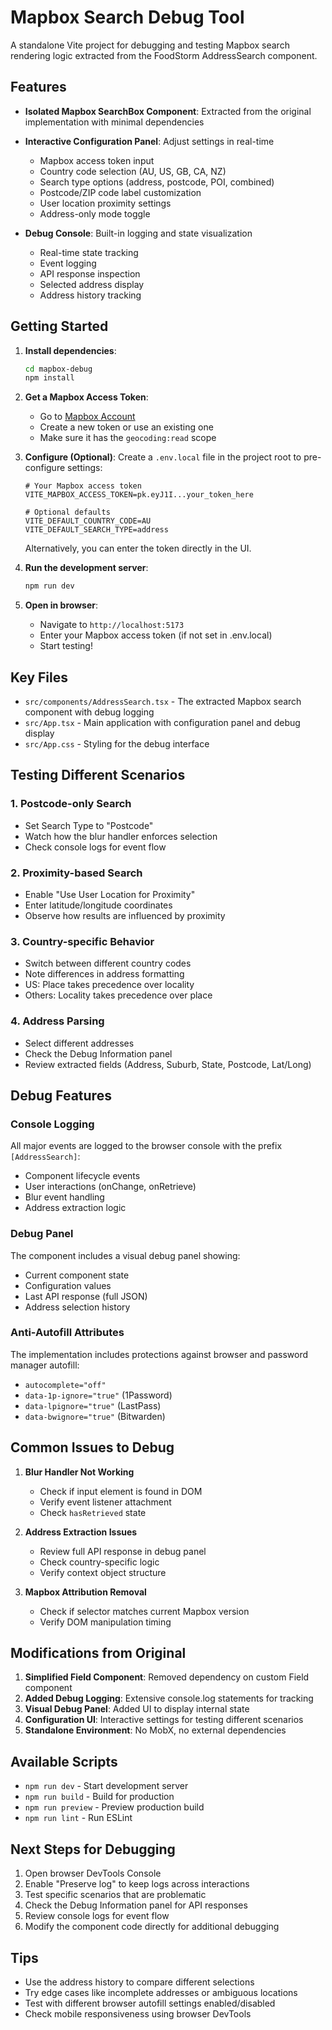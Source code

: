 # Mapbox Search Debug Tool

A standalone Vite project for debugging and testing Mapbox search rendering logic extracted from the FoodStorm AddressSearch component.

## Features

- **Isolated Mapbox SearchBox Component**: Extracted from the original implementation with minimal dependencies
- **Interactive Configuration Panel**: Adjust settings in real-time
  - Mapbox access token input
  - Country code selection (AU, US, GB, CA, NZ)
  - Search type options (address, postcode, POI, combined)
  - Postcode/ZIP code label customization
  - User location proximity settings
  - Address-only mode toggle

- **Debug Console**: Built-in logging and state visualization
  - Real-time state tracking
  - Event logging
  - API response inspection
  - Selected address display
  - Address history tracking

## Getting Started

1. **Install dependencies**:
   ```bash
   cd mapbox-debug
   npm install
   ```

2. **Get a Mapbox Access Token**:
   - Go to [Mapbox Account](https://account.mapbox.com/access-tokens/)
   - Create a new token or use an existing one
   - Make sure it has the `geocoding:read` scope

3. **Configure (Optional)**:
   Create a `.env.local` file in the project root to pre-configure settings:
   ```env
   # Your Mapbox access token
   VITE_MAPBOX_ACCESS_TOKEN=pk.eyJ1I...your_token_here

   # Optional defaults
   VITE_DEFAULT_COUNTRY_CODE=AU
   VITE_DEFAULT_SEARCH_TYPE=address
   ```

   Alternatively, you can enter the token directly in the UI.

4. **Run the development server**:
   ```bash
   npm run dev
   ```

5. **Open in browser**:
   - Navigate to `http://localhost:5173`
   - Enter your Mapbox access token (if not set in .env.local)
   - Start testing!

## Key Files

- `src/components/AddressSearch.tsx` - The extracted Mapbox search component with debug logging
- `src/App.tsx` - Main application with configuration panel and debug display
- `src/App.css` - Styling for the debug interface

## Testing Different Scenarios

### 1. Postcode-only Search
- Set Search Type to "Postcode"
- Watch how the blur handler enforces selection
- Check console logs for event flow

### 2. Proximity-based Search
- Enable "Use User Location for Proximity"
- Enter latitude/longitude coordinates
- Observe how results are influenced by proximity

### 3. Country-specific Behavior
- Switch between different country codes
- Note differences in address formatting
- US: Place takes precedence over locality
- Others: Locality takes precedence over place

### 4. Address Parsing
- Select different addresses
- Check the Debug Information panel
- Review extracted fields (Address, Suburb, State, Postcode, Lat/Long)

## Debug Features

### Console Logging
All major events are logged to the browser console with the prefix `[AddressSearch]`:
- Component lifecycle events
- User interactions (onChange, onRetrieve)
- Blur event handling
- Address extraction logic

### Debug Panel
The component includes a visual debug panel showing:
- Current component state
- Configuration values
- Last API response (full JSON)
- Address selection history

### Anti-Autofill Attributes
The implementation includes protections against browser and password manager autofill:
- `autocomplete="off"`
- `data-1p-ignore="true"` (1Password)
- `data-lpignore="true"` (LastPass)
- `data-bwignore="true"` (Bitwarden)

## Common Issues to Debug

1. **Blur Handler Not Working**
   - Check if input element is found in DOM
   - Verify event listener attachment
   - Check `hasRetrieved` state

2. **Address Extraction Issues**
   - Review full API response in debug panel
   - Check country-specific logic
   - Verify context object structure

3. **Mapbox Attribution Removal**
   - Check if selector matches current Mapbox version
   - Verify DOM manipulation timing

## Modifications from Original

1. **Simplified Field Component**: Removed dependency on custom Field component
2. **Added Debug Logging**: Extensive console.log statements for tracking
3. **Visual Debug Panel**: Added UI to display internal state
4. **Configuration UI**: Interactive settings for testing different scenarios
5. **Standalone Environment**: No MobX, no external dependencies

## Available Scripts

- `npm run dev` - Start development server
- `npm run build` - Build for production
- `npm run preview` - Preview production build
- `npm run lint` - Run ESLint

## Next Steps for Debugging

1. Open browser DevTools Console
2. Enable "Preserve log" to keep logs across interactions
3. Test specific scenarios that are problematic
4. Check the Debug Information panel for API responses
5. Review console logs for event flow
6. Modify the component code directly for additional debugging

## Tips

- Use the address history to compare different selections
- Try edge cases like incomplete addresses or ambiguous locations
- Test with different browser autofill settings enabled/disabled
- Check mobile responsiveness using browser DevTools
